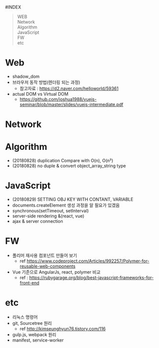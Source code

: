 #INDEX

> WEB  
Network  
Algorithm  
JavaScript  
FW  
etc 


# Web
* shadow_dom
* 브라우저 동작 방법(렌더링 되는 과정)
  - 참고자료 : https://d2.naver.com/helloworld/59361
* actual DOM vs Virtual DOM  
  - https://github.com/joshua1988/vuejs-seminar/blob/master/slides/vuejs-intermediate.pdf

# Network

# Algorithm
* (20180828) duplication Compare with O(n), O(n²)
* (20180828) no duple & convert object_array_string type

# JavaScript
* (20180829) SETTING OBJ KEY WITH CONTANT, VARIABLE 
* documents.createElement 생성 과정을 알 필요가 있겠음 
* synchronous(setTimeout, setInterval)
* server-side rendering &(react, vue)
* ajax & server connection 

# FW
* 폴리머 재사용 컴포넌트 만들어 보기
  - ref https://www.codeproject.com/Articles/992257/Polymer-for-reusable-web-components
* Vue 기준으로 AngularJs, react, polymer 비교 
  - ref : https://rubygarage.org/blog/best-javascript-frameworks-for-front-end

# etc
* 리눅스 명령어
* git, Sourcetree 원리
  - ref http://kimseunghyun76.tistory.com/116
* gulp.js, webpack 원리
* manifest, service-worker


